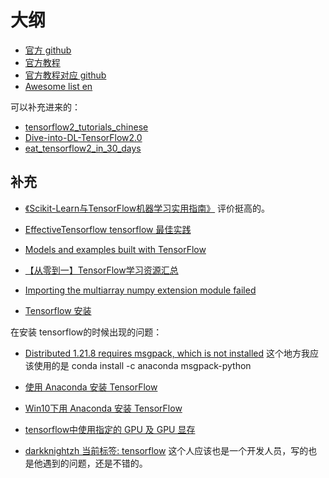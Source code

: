 # 大纲

- [官方 github](https://github.com/tensorflow/tensorflow)
- [官方教程](https://tensorflow.google.cn/tutorials/quickstart/beginner)
- [官方教程对应 github](https://github.com/tensorflow/docs-l10n/tree/master/site/zh-cn)
- [Awesome list en](https://github.com/jtoy/awesome-tensorflow)



可以补充进来的：

- [tensorflow2_tutorials_chinese](https://github.com/czy36mengfei/tensorflow2_tutorials_chinese)
- [Dive-into-DL-TensorFlow2.0](https://github.com/TrickyGo/Dive-into-DL-TensorFlow2.0)
- [eat_tensorflow2_in_30_days](https://github.com/lyhue1991/eat_tensorflow2_in_30_days)



## 补充



- [《Scikit-Learn与TensorFlow机器学习实用指南》](https://book.douban.com/subject/27154347/) 评价挺高的。

- [EffectiveTensorflow tensorflow 最佳实践](https://github.com/vahidk/EffectiveTensorflow)

- [Models and examples built with TensorFlow](https://github.com/tensorflow/models)

- [【从零到一】TensorFlow学习资源汇总](https://mp.weixin.qq.com/s?__biz=MzU2OTA0NzE2NA==&mid=2247506135&idx=4&sn=7613271b9cffd9bf1f5c3ce6ec8d410d&chksm=fc8639c4cbf1b0d26a98bbe83a23873eedd2e5c48f3137307e17e2ec3cfb25e8eb8829d61a45&mpshare=1&scene=1&srcid=01182OfzbtImvehEGkOGSBAS#rd)
- [Importing the multiarray numpy extension module failed](https://blog.csdn.net/bianjun1075/article/details/77803395)
- [Tensorflow 安装](https://morvanzhou.github.io/tutorials/machine-learning/tensorflow/1-2-install/)

在安装 tensorflow的时候出现的问题：

- [Distributed 1.21.8 requires msgpack, which is not installed](https://stackoverflow.com/questions/51050257/distributed-1-21-8-requires-msgpack-which-is-not-installed)
这个地方我应该使用的是 conda install -c anaconda msgpack-python

- [使用 Anaconda 安装 TensorFlow](http://blog.51cto.com/acevi/2103437)
- [Win10下用 Anaconda 安装 TensorFlow](https://blog.csdn.net/u010858605/article/details/64128466)
- [tensorflow中使用指定的 GPU 及 GPU 显存](https://www.cnblogs.com/darkknightzh/p/6591923.html)
- [darkknightzh 当前标签: tensorflow](https://www.cnblogs.com/darkknightzh/tag/tensorflow/) 这个人应该也是一个开发人员，写的也是他遇到的问题，还是不错的。

